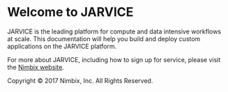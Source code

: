 # Welcome to JARVICE

JARVICE is the leading platform for compute and data intensive workflows at scale.  This documentation will help you build and deploy custom applications on the JARVICE platform.

For more about JARVICE, including how to sign up for service, please visit the [Nimbix website](https://www.nimbix.net).

Copyright &copy; 2017 Nimbix, Inc.  All Rights Reserved.

